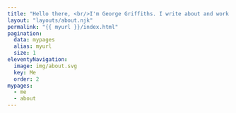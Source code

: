 ```yaml
---
title: "Hello there, <br/>I'm George Griffiths. I write about and work with web technologies."
layout: "layouts/about.njk"
permalink: "{{ myurl }}/index.html"
pagination:
  data: mypages
  alias: myurl
  size: 1
eleventyNavigation:
  image: img/about.svg
  key: Me
  order: 2
mypages:
  - me
  - about
---
```

